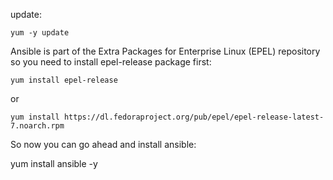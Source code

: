 update:     

    yum -y update
    
Ansible is part of the Extra Packages for Enterprise Linux (EPEL) repository so you need to install epel-release package first:

    yum install epel-release

or

    yum install https://dl.fedoraproject.org/pub/epel/epel-release-latest-7.noarch.rpm

So now you can go ahead and install ansible:

yum install ansible -y
